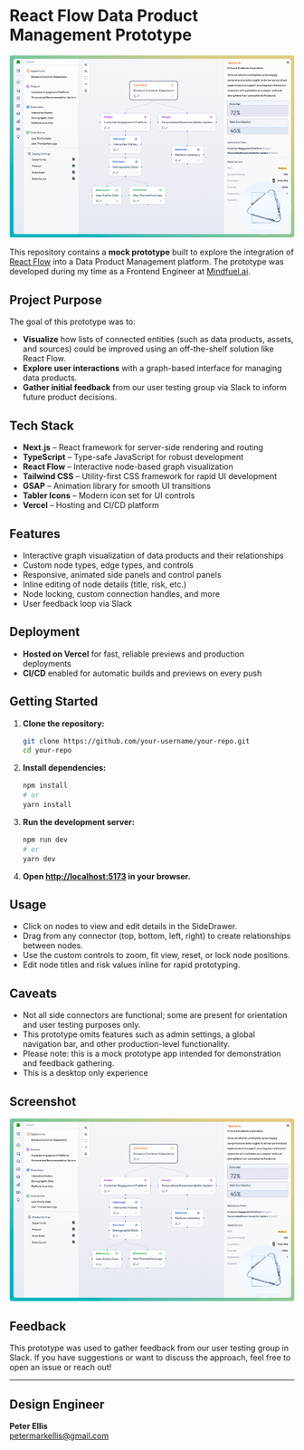# React Flow Data Product Management Prototype

![Screenshot of the Prototype](./screenshot.png)

This repository contains a **mock prototype** built to explore the integration of [React Flow](https://reactflow.dev/) into a Data Product Management platform. The prototype was developed during my time as a Frontend Engineer at [Mindfuel.ai](https://mindfuel.ai).

## Project Purpose

The goal of this prototype was to:

- **Visualize** how lists of connected entities (such as data products, assets, and sources) could be improved using an off-the-shelf solution like React Flow.
- **Explore user interactions** with a graph-based interface for managing data products.
- **Gather initial feedback** from our user testing group via Slack to inform future product decisions.

## Tech Stack

- **Next.js** – React framework for server-side rendering and routing
- **TypeScript** – Type-safe JavaScript for robust development
- **React Flow** – Interactive node-based graph visualization
- **Tailwind CSS** – Utility-first CSS framework for rapid UI development
- **GSAP** – Animation library for smooth UI transitions
- **Tabler Icons** – Modern icon set for UI controls
- **Vercel** – Hosting and CI/CD platform

## Features

- Interactive graph visualization of data products and their relationships
- Custom node types, edge types, and controls
- Responsive, animated side panels and control panels
- Inline editing of node details (title, risk, etc.)
- Node locking, custom connection handles, and more
- User feedback loop via Slack

## Deployment

- **Hosted on Vercel** for fast, reliable previews and production deployments
- **CI/CD** enabled for automatic builds and previews on every push

## Getting Started

1. **Clone the repository:**
   ```bash
   git clone https://github.com/your-username/your-repo.git
   cd your-repo
   ```

2. **Install dependencies:**
   ```bash
   npm install
   # or
   yarn install
   ```

3. **Run the development server:**
   ```bash
   npm run dev
   # or
   yarn dev
   ```

4. **Open [http://localhost:5173](http://localhost:5173) in your browser.**

## Usage

- Click on nodes to view and edit details in the SideDrawer.
- Drag from any connector (top, bottom, left, right) to create relationships between nodes.
- Use the custom controls to zoom, fit view, reset, or lock node positions.
- Edit node titles and risk values inline for rapid prototyping.

## Caveats

- Not all side connectors are functional; some are present for orientation and user testing purposes only.
- This prototype omits features such as admin settings, a global navigation bar, and other production-level functionality.
- Please note: this is a mock prototype app intended for demonstration and feedback gathering.
- This is a desktop only experience

## Screenshot

![Screenshot of the Prototype](./screenshot.png)

## Feedback

This prototype was used to gather feedback from our user testing group in Slack. If you have suggestions or want to discuss the approach, feel free to open an issue or reach out!

---

## Design Engineer

**Peter Ellis**  
[petermarkellis@gmail.com](mailto:petermarkellis@gmail.com)

